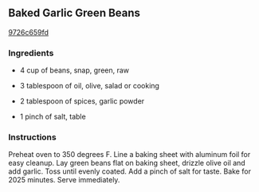 ## Baked Garlic Green Beans

[9726c659fd](http://tastykitchen.com/recipes/sidedishes/baked-garlic-green-beans/)

### Ingredients

 - 4 cup of beans, snap, green, raw

 - 3 tablespoon of oil, olive, salad or cooking

 - 2 tablespoon of spices, garlic powder

 - 1 pinch of salt, table

### Instructions

Preheat oven to 350 degrees F. Line a baking sheet with aluminum foil for easy cleanup. Lay green beans flat on baking sheet, drizzle olive oil and add garlic. Toss until evenly coated. Add a pinch of salt for taste. Bake for 2025 minutes. Serve immediately.